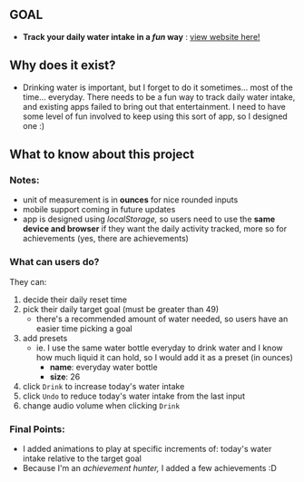 ## GOAL
- **Track your daily water intake in a *fun* way** : [view website here!](https://www.nomumizu.com)

## Why does it exist?
- Drinking water is important, but I forget to do it sometimes... most of the time... everyday. There needs to be a fun way to track daily water intake, and existing apps failed to bring out that entertainment. I need to have some level of fun involved to keep using this sort of app, so I designed one :)

## What to know about this project
### Notes:
- unit of measurement is in **ounces** for nice rounded inputs
- mobile support coming in future updates
- app is designed using *localStorage,* so users need to use the **same device and browser** if they want the daily activity tracked, more so for achievements (yes, there are achievements)

### What can users do?
They can:
1. decide their daily reset time 
2. pick their daily target goal (must be greater than 49)
    - there's a recommended amount of water needed, so users have an easier time picking a goal
3. add presets
    - ie. I use the same water bottle everyday to drink water and I know how much liquid it can hold, so I would add it as a preset (in ounces)
        - **name**: everyday water bottle
        - **size**: 26
4. click `Drink` to increase today's water intake
5. click `Undo` to reduce today's water intake from the last input
6. change audio volume when clicking `Drink`

### Final Points:
- I added animations to play at specific increments of: today's water intake relative to the target goal
- Because I'm an *achievement hunter,* I added a few achievements :D 

